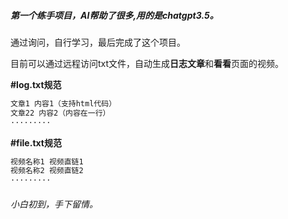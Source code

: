 ##### 第一个练手项目，AI帮助了很多,用的是chatgpt3.5。 

通过询问，自行学习，最后完成了这个项目。

目前可以通过远程访问txt文件，自动生成**日志文章**和**看看**页面的视频。

**\#log.txt规范**

```txt
文章1 内容1（支持html代码） 
文章22 内容2（内容在一行） 
·········
```

**\#file.txt规范**

```txt
视频名称1 视频直链1 
视频名称2 视频直链2
·········
```

###### 小白初到，手下留情。
